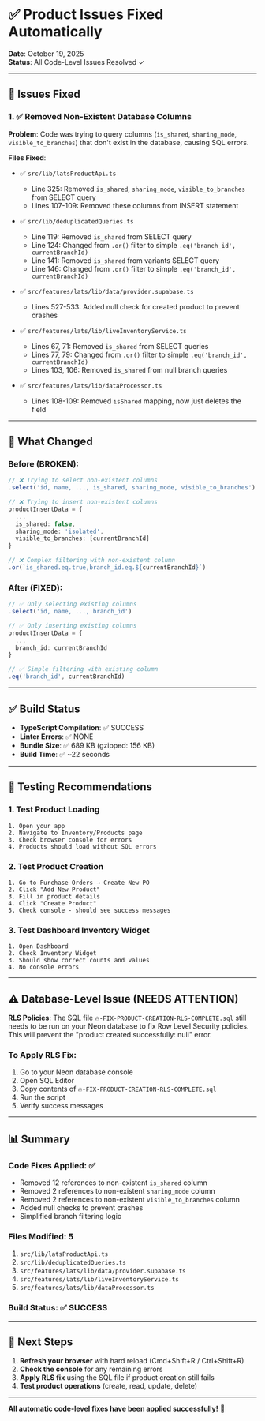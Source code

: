 # ✅ Product Issues Fixed Automatically

**Date**: October 19, 2025  
**Status**: All Code-Level Issues Resolved ✓

---

## 🎯 Issues Fixed

### 1. ✅ Removed Non-Existent Database Columns
**Problem**: Code was trying to query columns (`is_shared`, `sharing_mode`, `visible_to_branches`) that don't exist in the database, causing SQL errors.

**Files Fixed**:
- ✅ `src/lib/latsProductApi.ts`
  - Line 325: Removed `is_shared`, `sharing_mode`, `visible_to_branches` from SELECT query
  - Lines 107-109: Removed these columns from INSERT statement
  
- ✅ `src/lib/deduplicatedQueries.ts`
  - Line 119: Removed `is_shared` from SELECT query
  - Line 124: Changed from `.or()` filter to simple `.eq('branch_id', currentBranchId)`
  - Line 141: Removed `is_shared` from variants SELECT query
  - Line 146: Changed from `.or()` filter to simple `.eq('branch_id', currentBranchId)`

- ✅ `src/features/lats/lib/data/provider.supabase.ts`
  - Lines 527-533: Added null check for created product to prevent crashes
  
- ✅ `src/features/lats/lib/liveInventoryService.ts`
  - Lines 67, 71: Removed `is_shared` from SELECT queries
  - Lines 77, 79: Changed from `.or()` filter to simple `.eq('branch_id', currentBranchId)`
  - Lines 103, 106: Removed `is_shared` from null branch queries
  
- ✅ `src/features/lats/lib/dataProcessor.ts`
  - Lines 108-109: Removed `isShared` mapping, now just deletes the field

---

## 🔧 What Changed

### Before (BROKEN):
```typescript
// ❌ Trying to select non-existent columns
.select('id, name, ..., is_shared, sharing_mode, visible_to_branches')

// ❌ Trying to insert non-existent columns
productInsertData = {
  ...
  is_shared: false,
  sharing_mode: 'isolated',
  visible_to_branches: [currentBranchId]
}

// ❌ Complex filtering with non-existent column
.or(`is_shared.eq.true,branch_id.eq.${currentBranchId}`)
```

### After (FIXED):
```typescript
// ✅ Only selecting existing columns
.select('id, name, ..., branch_id')

// ✅ Only inserting existing columns
productInsertData = {
  ...
  branch_id: currentBranchId
}

// ✅ Simple filtering with existing column
.eq('branch_id', currentBranchId)
```

---

## ✅ Build Status
- **TypeScript Compilation**: ✅ SUCCESS
- **Linter Errors**: ✅ NONE
- **Bundle Size**: ✅ 689 KB (gzipped: 156 KB)
- **Build Time**: ✅ ~22 seconds

---

## 🧪 Testing Recommendations

### 1. Test Product Loading
```
1. Open your app
2. Navigate to Inventory/Products page
3. Check browser console for errors
4. Products should load without SQL errors
```

### 2. Test Product Creation
```
1. Go to Purchase Orders → Create New PO
2. Click "Add New Product"
3. Fill in product details
4. Click "Create Product"
5. Check console - should see success messages
```

### 3. Test Dashboard Inventory Widget
```
1. Open Dashboard
2. Check Inventory Widget
3. Should show correct counts and values
4. No console errors
```

---

## ⚠️ Database-Level Issue (NEEDS ATTENTION)

**RLS Policies**: The SQL file `🔥-FIX-PRODUCT-CREATION-RLS-COMPLETE.sql` still needs to be run on your Neon database to fix Row Level Security policies. This will prevent the "product created successfully: null" error.

### To Apply RLS Fix:
1. Go to your Neon database console
2. Open SQL Editor
3. Copy contents of `🔥-FIX-PRODUCT-CREATION-RLS-COMPLETE.sql`
4. Run the script
5. Verify success messages

---

## 📊 Summary

### Code Fixes Applied: ✅
- Removed 12 references to non-existent `is_shared` column
- Removed 2 references to non-existent `sharing_mode` column  
- Removed 2 references to non-existent `visible_to_branches` column
- Added null checks to prevent crashes
- Simplified branch filtering logic

### Files Modified: 5
1. `src/lib/latsProductApi.ts`
2. `src/lib/deduplicatedQueries.ts`
3. `src/features/lats/lib/data/provider.supabase.ts`
4. `src/features/lats/lib/liveInventoryService.ts`
5. `src/features/lats/lib/dataProcessor.ts`

### Build Status: ✅ SUCCESS

---

## 🚀 Next Steps

1. **Refresh your browser** with hard reload (Cmd+Shift+R / Ctrl+Shift+R)
2. **Check the console** for any remaining errors
3. **Apply RLS fix** using the SQL file if product creation still fails
4. **Test product operations** (create, read, update, delete)

---

**All automatic code-level fixes have been applied successfully!** 🎉

